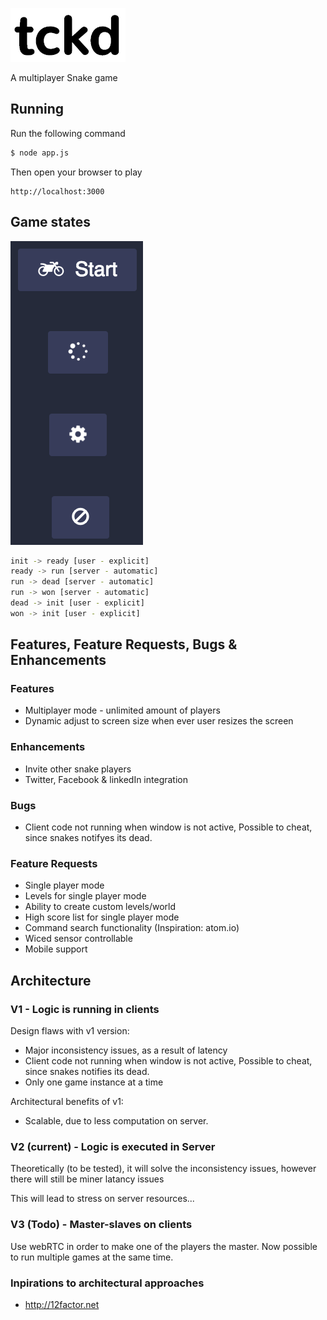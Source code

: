 [![tckd logo](img/tckd.png)](http://tckd.me/)

  A multiplayer Snake game

## Running

  Run the following command
```bash
$ node app.js
```

  Then open your browser to play
```web
http://localhost:3000
```

## Game states
![tckd logo](img/states.png)

```bash
init -> ready [user - explicit]
ready -> run [server - automatic]
run -> dead [server - automatic]
run -> won [server - automatic]
dead -> init [user - explicit]
won -> init [user - explicit]
```

## Features, Feature Requests, Bugs & Enhancements

### Features

  * Multiplayer mode - unlimited amount of players
  * Dynamic adjust to screen size when ever user resizes the screen

### Enhancements

  * Invite other snake players
  * Twitter, Facebook & linkedIn integration

### Bugs

  * Client code not running when window is not active, Possible to cheat, since snakes notifyes its dead.

### Feature Requests
  * Single player mode
  * Levels for single player mode
  * Ability to create custom levels/world
  * High score list for single player mode
  * Command search functionality (Inspiration: atom.io)
  * Wiced sensor controllable
  * Mobile support

## Architecture

### V1 - Logic is running in clients

Design flaws with v1 version:

  * Major inconsistency issues, as a result of latency
  * Client code not running when window is not active, Possible to cheat, since snakes notifies its dead.
  * Only one game instance at a time

Architectural benefits of v1:

  * Scalable, due to less computation on server.

### V2 (current) - Logic is executed in Server

Theoretically (to be tested), it will solve the inconsistency issues, however there will still be miner latancy issues

This will lead to stress on server resources...

### V3 (Todo) - Master-slaves on clients

Use webRTC in order to make one of the players the master.
Now possible to run multiple games at the same time.

### Inpirations to architectural approaches

  * http://12factor.net
